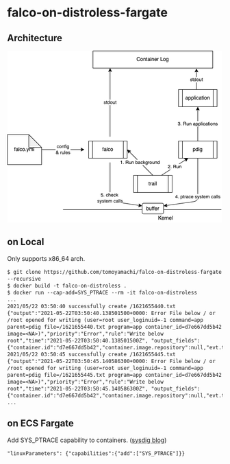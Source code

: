 # falco-on-distroless-fargate

## Architecture

![architecture](./imgs/architecture.png)

## on Local
Only supports x86_64 arch.

```shell
$ git clone https://github.com/tomoyamachi/falco-on-distroless-fargate --recursive
$ docker build -t falco-on-distroless .
$ docker run --cap-add=SYS_PTRACE --rm -it falco-on-distroless
...
2021/05/22 03:50:40 successfully create /1621655440.txt
{"output":"2021-05-22T03:50:40.138501500+0000: Error File below / or /root opened for writing (user=root user_loginuid=-1 command=app parent=pdig file=/1621655440.txt program=app container_id=d7e667dd5b42 image=<NA>)","priority":"Error","rule":"Write below root","time":"2021-05-22T03:50:40.138501500Z", "output_fields": {"container.id":"d7e667dd5b42","container.image.repository":null,"evt.time.iso8601":1621655440138501500,"fd.name":"/1621655440.txt","proc.cmdline":"app","proc.name":"app","proc.pname":"pdig","user.loginuid":-1,"user.name":"root"}}
2021/05/22 03:50:45 successfully create /1621655445.txt
{"output":"2021-05-22T03:50:45.140586300+0000: Error File below / or /root opened for writing (user=root user_loginuid=-1 command=app parent=pdig file=/1621655445.txt program=app container_id=d7e667dd5b42 image=<NA>)","priority":"Error","rule":"Write below root","time":"2021-05-22T03:50:45.140586300Z", "output_fields": {"container.id":"d7e667dd5b42","container.image.repository":null,"evt.time.iso8601":1621655445140586300,"fd.name":"/1621655445.txt","proc.cmdline":"app","proc.name":"app","proc.pname":"pdig","user.loginuid":-1,"user.name":"root"}}
...
```

## on ECS Fargate

Add SYS_PTRACE capability to containers. ([sysdig blog](https://sysdig.com/blog/falco-support-on-aws-fargate/)) 

```shell
"linuxParameters": {"capabilities":{"add":["SYS_PTRACE"]}}
```